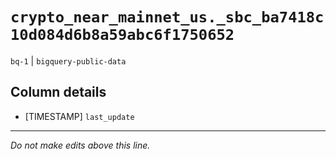 # `crypto_near_mainnet_us._sbc_ba7418c10d084d6b8a59abc6f1750652`
`bq-1` | `bigquery-public-data`

## Column details
* [TIMESTAMP] `last_update`

-------------------------------------------------------------------------------
*Do not make edits above this line.*
